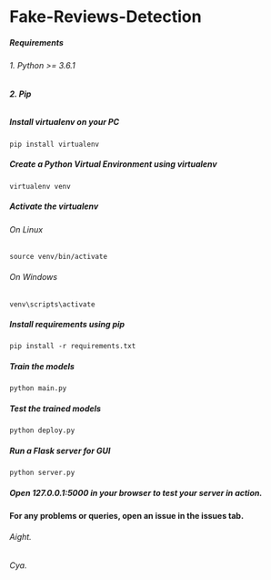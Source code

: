 # Fake-Reviews-Detection

##### Requirements

###### 1. Python >= 3.6.1

###### **2. Pip**

##### Install virtualenv on your PC

```
pip install virtualenv
```

##### Create a Python Virtual Environment using virtualenv

```
virtualenv venv
```

##### Activate the virtualenv

###### On Linux

```
source venv/bin/activate
```

###### On Windows

```
venv\scripts\activate
```

##### Install requirements using pip

```
pip install -r requirements.txt
```

##### Train the models

```
python main.py
```

##### Test the trained models

```
python deploy.py
```

##### Run a Flask server for GUI

```
python server.py
```

##### Open 127.0.0.1:5000 in your browser to test your server in action.

#### For any problems or queries, open an issue in the issues tab.

###### Aight.

###### Cya.


